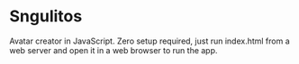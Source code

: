 # Sngulitos

Avatar creator in JavaScript. Zero setup required, just run index.html from a web server and open it in a web browser to run the app.
